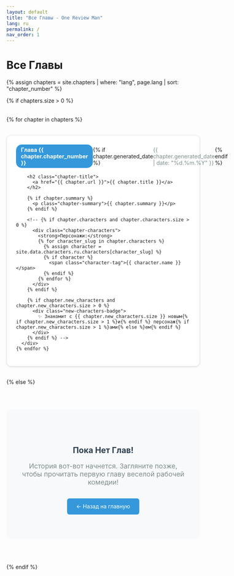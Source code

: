 ```yaml
---
layout: default
title: "Все Главы - One Review Man"
lang: ru
permalink: /
nav_order: 1
---
```


# Все Главы

{% assign chapters = site.chapters | where: "lang", page.lang | sort: "chapter_number" %}

{% if chapters.size > 0 %}
  <div class="chapters-grid">
    {% for chapter in chapters %}
      <div class="chapter-card">
        <div class="chapter-header">
          <span class="chapter-number">Глава {{ chapter.chapter_number }}</span>
          {% if chapter.generated_date %}
            <span class="chapter-date">{{ chapter.generated_date | date: "%d.%m.%Y" }}</span>
          {% endif %}
        </div>
        
        <h2 class="chapter-title">
          <a href="{{ chapter.url }}">{{ chapter.title }}</a>
        </h2>
        
        {% if chapter.summary %}
          <p class="chapter-summary">{{ chapter.summary }}</p>
        {% endif %}
        
        <!-- {% if chapter.characters and chapter.characters.size > 0 %}
          <div class="chapter-characters">
            <strong>Персонажи:</strong>
            {% for character_slug in chapter.characters %}
              {% assign character = site.data.characters.ru.characters[character_slug] %}
              {% if character %}
                <span class="character-tag">{{ character.name }}</span>
              {% endif %}
            {% endfor %}
          </div>
        {% endif %}
        
        {% if chapter.new_characters and chapter.new_characters.size > 0 %}
          <div class="new-characters-badge">
            ✨ Знакомит с {{ chapter.new_characters.size }} новым{% if chapter.new_characters.size > 1 %}и{% endif %} персонаж{% if chapter.new_characters.size > 1 %}ами{% else %}ем{% endif %}
          </div>
        {% endif %} -->
      </div>
    {% endfor %}
  </div>
{% else %}
  <div class="no-chapters">
    <h2>Пока Нет Глав!</h2>
    <p>История вот-вот начнется. Загляните позже, чтобы прочитать первую главу веселой рабочей комедии!</p>
    <a href="/" class="back-home">← Назад на главную</a>
  </div>
{% endif %}

<style>
.chapters-grid {
  display: grid;
  grid-template-columns: repeat(auto-fit, minmax(350px, 1fr));
  gap: 2rem;
  margin: 2rem 0;
}

.chapter-card {
  background: white;
  border: 1px solid #e1e5e9;
  border-radius: 12px;
  padding: 1.5rem;
  box-shadow: 0 2px 4px rgba(0,0,0,0.1);
  transition: transform 0.2s ease, box-shadow 0.2s ease;
}

.chapter-card:hover {
  transform: translateY(-3px);
  box-shadow: 0 6px 12px rgba(0,0,0,0.15);
}

.chapter-header {
  display: flex;
  justify-content: space-between;
  align-items: center;
  margin-bottom: 1rem;
}

.chapter-number {
  background-color: #3498db;
  color: white;
  padding: 0.3rem 0.8rem;
  border-radius: 15px;
  font-size: 0.9rem;
  font-weight: bold;
}

.chapter-date {
  color: #7f8c8d;
  font-size: 0.9rem;
}

.chapter-title {
  margin: 0 0 1rem 0;
  color: #2c3e50;
}

.chapter-title a {
  color: inherit;
  text-decoration: none;
}

.chapter-title a:hover {
  color: #3498db;
}

.chapter-summary {
  color: #5a6c7d;
  font-style: italic;
  line-height: 1.5;
  margin-bottom: 1rem;
}

.chapter-characters {
  margin-bottom: 1rem;
  font-size: 0.9rem;
}

.character-tag {
  background-color: #ecf0f1;
  color: #2c3e50;
  padding: 0.2rem 0.5rem;
  border-radius: 10px;
  font-size: 0.8rem;
  margin-right: 0.5rem;
  display: inline-block;
  margin-bottom: 0.3rem;
}

.new-characters-badge {
  background-color: #e8f5e8;
  color: #27ae60;
  padding: 0.5rem;
  border-radius: 6px;
  font-size: 0.9rem;
  text-align: center;
  border: 1px solid #d5f4e6;
}

.no-chapters {
  text-align: center;
  padding: 4rem 2rem;
  background-color: #f8f9fa;
  border-radius: 12px;
  margin: 2rem 0;
}

.no-chapters h2 {
  color: #2c3e50;
  margin-bottom: 1rem;
}

.no-chapters p {
  color: #7f8c8d;
  font-size: 1.1rem;
  margin-bottom: 2rem;
}

.back-home {
  background-color: #3498db;
  color: white;
  padding: 0.8rem 1.5rem;
  border-radius: 6px;
  text-decoration: none;
  display: inline-block;
  transition: background-color 0.2s ease;
}

.back-home:hover {
  background-color: #2980b9;
  color: white;
  text-decoration: none;
}

.progress-section {
  background-color: #f8f9fa;
  border-radius: 12px;
  padding: 2rem;
  margin: 3rem 0;
}

.progress-stats {
  display: grid;
  grid-template-columns: repeat(auto-fit, minmax(150px, 1fr));
  gap: 2rem;
  margin-bottom: 2rem;
  text-align: center;
}

.stat {
  display: flex;
  flex-direction: column;
  align-items: center;
}

.stat-number {
  font-size: 2.5rem;
  font-weight: bold;
  color: #3498db;
  line-height: 1;
}

.stat-label {
  color: #7f8c8d;
  font-size: 0.9rem;
  margin-top: 0.5rem;
}

.progress-bar {
  background-color: #ecf0f1;
  border-radius: 20px;
  height: 20px;
  overflow: hidden;
}

.progress-fill {
  background: linear-gradient(90deg, #3498db 0%, #2ecc71 100%);
  height: 100%;
  border-radius: 20px;
  transition: width 0.3s ease;
}

@media (max-width: 768px) {
  .chapters-grid {
    grid-template-columns: 1fr;
    gap: 1rem;
  }
  
  .chapter-card {
    padding: 1rem;
  }
  
  .progress-stats {
    grid-template-columns: repeat(3, 1fr);
    gap: 1rem;
  }
  
  .stat-number {
    font-size: 2rem;
  }
}
</style> 
